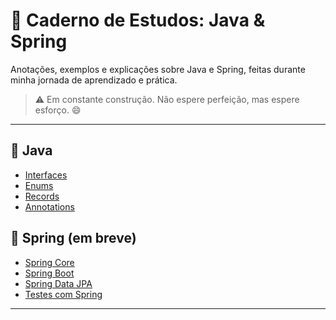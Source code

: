 # 📘 Caderno de Estudos: Java & Spring

Anotações, exemplos e explicações sobre Java e Spring, feitas durante minha jornada de aprendizado e prática.  
> ⚠️ Em constante construção. Não espere perfeição, mas espere esforço. 😄

---

## 📌 Java
- [Interfaces](./java/interfaces.md)
- [Enums](./java/enums.md)
- [Records](./java/records.md)
- [Annotations](./java/annotations.md)

## 🌱 Spring (em breve)
- [Spring Core]()
- [Spring Boot]()
- [Spring Data JPA]()
- [Testes com Spring]()

---
